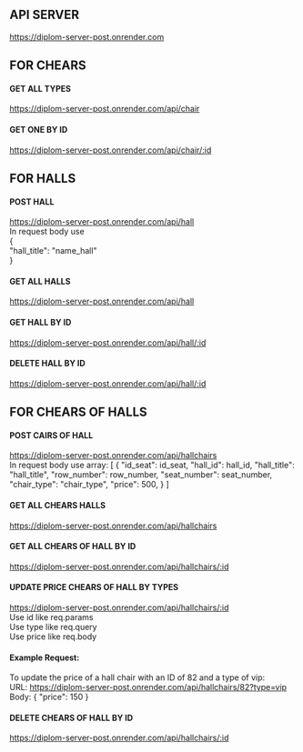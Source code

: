 ## API SERVER

https://diplom-server-post.onrender.com

## FOR CHEARS
#### GET ALL TYPES
https://diplom-server-post.onrender.com/api/chair
#### GET ONE BY ID
https://diplom-server-post.onrender.com/api/chair/:id

## FOR HALLS
#### POST HALL
https://diplom-server-post.onrender.com/api/hall  
In request body use  
{  
  "hall_title": "name_hall"  
}
#### GET ALL HALLS
https://diplom-server-post.onrender.com/api/hall
#### GET HALL BY ID
https://diplom-server-post.onrender.com/api/hall/:id
#### DELETE HALL BY ID
https://diplom-server-post.onrender.com/api/hall/:id

## FOR CHEARS OF HALLS
#### POST CAIRS OF HALL
https://diplom-server-post.onrender.com/api/hallchairs  
In request body use array:
[
  {
    "id_seat": id_seat,
    "hall_id": hall_id,
    "hall_title": "hall_title",
    "row_number": row_number,
    "seat_number": seat_number,
    "chair_type": "chair_type",
    "price": 500,
  }
]
#### GET ALL CHEARS HALLS
https://diplom-server-post.onrender.com/api/hallchairs
#### GET ALL CHEARS OF HALL BY ID
https://diplom-server-post.onrender.com/api/hallchairs/:id
#### UPDATE PRICE CHEARS OF HALL BY TYPES
https://diplom-server-post.onrender.com/api/hallchairs/:id  
Use id like req.params  
Use type like req.query  
Use price like req.body  
#### Example Request:  
To update the price of a hall chair with an ID of 82 and a type of vip:  
URL: https://diplom-server-post.onrender.com/api/hallchairs/82?type=vip  
Body: { "price": 150 }
#### DELETE CHEARS OF HALL BY ID
https://diplom-server-post.onrender.com/api/hallchairs/:id  
